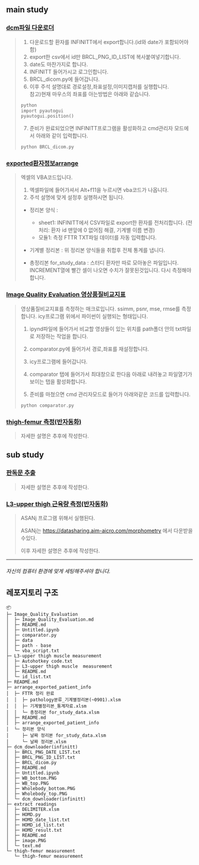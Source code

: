 ## main study  
### [dcm파일 다운로더](https://github.com/ajoumax/Nuclear-Medicine_macro/tree/main/dcm_downloader(infinitt))  
> 1. 다운로드할 환자를 INFINITT에서 export합니다.(id와 date가 포함되어야함)  
> 2. export한 csv에서 id만 BRCL_PNG_ID_LIST에 복사붙여넣기합니다.  
> 3. date도 마찬가지로 합니다.  
> 4. INFINITT 들어가시고 로그인합니다.  
> 5. BRCL_dicom.py에 들어갑니다.  
> 6. 이후 주석 설명대로 경로설정,좌표설정,이미지캡처를 실행합니다.  
>   참고)현재 마우스의 좌표를 아는방법은 아래와 같습니다.  
> ```cmd
> python
> import pyautogui
> pyautogui.position()
> ```
> 7. 준비가 완료되었으면 INFINITT프로그램을 활성화하고 cmd관리자 모드에서 아래와 같이 입력합니다.
> ```cmd
> python BRCL_dicom.py
> ```

### [exported환자정보arrange](https://github.com/ajoumax/Nuclear-Medicine_macro/tree/main/arrange_exported_patient_info)  

> 엑셀의 VBA코드입니다.  
> 1. 엑셀파일에 들어가셔서 Alt+f11을 누르시면 vba코드가 나옵니다.
> 2. 주석 설명에 맞게 설정후 실행하시면 됩니다.
> 
> - 정리본 양식 :
>   - sheet1: INFINITT에서 CSV파일로 export한 환자를 전처리합니다. (전처리: 환자 id 맨앞에 0 없어짐 해결, 기계별 이름 변경)  
>   - 모듈1: 측정 FTTR TXT파일 데이터를 자동 입력합니다.
> 
> - 기계별 정리본 :
>   위 정리본 양식들을 취합후 전체 통계를 냅니다.
> 
> - 총정리본 for_study_data :
>   스터디 환자만 따로 모아놓은 파일입니다.  
>   INCREMENT열에 빨간 셀이 나오면 수치가 잘못된것입니다. 다시 측정해야 합니다.




### [Image Quality Evaluation 영상품질비교지표](https://github.com/ajoumax/Nuclear-Medicine_macro/tree/main/Image_Quality_Evaluation)  

> 영상품질비교지표를 측정하는 매크로입니다.
> ssimm, psnr, mse, rmse를 측정합니다.
> icy프로그램 위에서 파이썬이 실행되는 형태입니다.  
> 
> 1. ipynd파일에 들어가서 비교할 영상들이 있는 위치를 path폴더 안의 txt파일로 저장하는 작업을 합니다.
> 
> 2. comparator.py에 들어가서 경로,좌표를 재설정합니다.
> 
> 3. icy프로그램에 들어갑니다.
> 
> 4. comparator 탭에 들어가서 최대창으로 한다음 아래로 내려놓고 파일열기가 보이는 탭을 활성화합니다.
> 
> 5. 준비를 마쳤으면 cmd 관리자모드로 들어가 아래와같은 코드를 입력합니다.
> ```cmd
> python comparator.py
> ```

### [thigh-femur 측정(반자동화)](https://github.com/ajoumax/Nuclear-Medicine_macro/tree/main/thigh-femur%20measurement)  
> 자세한 설명은 추후에 작성한다.

## sub study  
### [판독문 추출](https://github.com/ajoumax/Nuclear-Medicine_macro/tree/main/extract%20readings)  
> 자세한 설명은 추후에 작성한다.
### [L3-upper thigh 근육량 측정(반자동화)](https://github.com/ajoumax/Nuclear-Medicine_macro/tree/main/L3-upper%20thigh%20muscle%20measurement)  
> ASANj 프로그램 위해서 실행된다.
> 
> ASANj는 https://datasharing.aim-aicro.com/morphometry 에서 다운받을수있다.
> 
> 이후 자세한 설명은 추후에 작성한다.


<hr>  

###### 자신의 컴퓨터 환경에 맞게 세팅해주셔야 합니다.  

## 레포지토리 구조
```
📦 
├─ Image_Quality_Evaluation
│  ├─ Image_Quality_Evaluation.md
│  ├─ README.md
│  ├─ Untitled.ipynb
│  ├─ comparator.py
│  ├─ data
│  ├─ path - base
│  └─ vba_script.txt
├─ L3-upper thigh muscle measurement
│  ├─ Autohotkey code.txt
│  ├─ L3-upper thigh muscle  measurement
│  ├─ README.md
│  └─ id_list.txt
├─ README.md
├─ arrange_exported_patient_info
│  ├─ FTTR 정리 완료
│  │  ├─ pathology분류_기계별정리본(~0901).xlsm
│  │  ├─ 기계별정리본_통계자료.xlsm
│  │  └─ 총정리본 for_study_data.xlsm
│  ├─ README.md
│  ├─ arrange_exported_patient_info
│  └─ 정리본 양식
│     ├─ 날짜 정리본 for_study_data.xlsm
│     └─ 날짜 정리본.xlsm
├─ dcm_downloader(infinitt)
│  ├─ BRCL_PNG_DATE_LIST.txt
│  ├─ BRCL_PNG_ID_LIST.txt
│  ├─ BRCL_dicom.py
│  ├─ README.md
│  ├─ Untitled.ipynb
│  ├─ WB_bottom.PNG
│  ├─ WB_top.PNG
│  ├─ Wholebody_bottom.PNG
│  ├─ Wholebody_top.PNG
│  └─ dcm_downloader(infinitt)
├─ extract readings
│  ├─ DELIMITER.xlsm
│  ├─ HOMD.py
│  ├─ HOMD_date_list.txt
│  ├─ HOMD_id_list.txt
│  ├─ HOMD_result.txt
│  ├─ README.md
│  ├─ image.PNG
│  └─ text.md
└─ thigh-femur measurement
   └─ thigh-femur measurement
```

